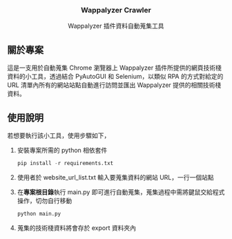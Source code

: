 <br />
<div align="center">
  <h3 align="center">Wappalyzer Crawler</h3>

  <p align="center">
    Wappalyzer 插件資料自動蒐集工具
  </p>
</div>

## 關於專案

這是一支用於自動蒐集 Chrome 瀏覽器上 Wappalyzer 插件所提供的網頁技術棧資料的小工具，透過結合 PyAutoGUI 和 Selenium，以類似 RPA 的方式對給定的 URL 清單內所有的網站站點自動進行訪問並匯出 Wappalyzer 提供的相關技術棧資料。

## 使用說明

若想要執行該小工具，使用步驟如下，

1. 安裝專案所需的 python 相依套件

    ```python
    pip install -r requirements.txt
    ```

2. 使用者於 website_url_list.txt 輸入要蒐集資料的網站 URL，一行一個站點
3. 在**專案根目錄**執行 main.py 即可進行自動蒐集，蒐集過程中需將鍵鼠交給程式操作，切勿自行移動

    ```python
    python main.py
    ```

4. 蒐集的技術棧資料將會存於 export 資料夾內

